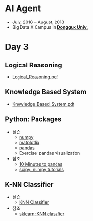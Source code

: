 # AI Agent

- July, 2018 ~ August, 2018
- Big Data X Campus in [**Dongguk Univ.**](http://www.dongguk.edu/mbs/kr/index.jsp)

# Day 3

## Logical Reasoning

- [Logical_Reasoning.pdf](./Logical_Reasning.pdf)

## Knowledge Based System

- [Knowledge_Based_System.pdf](./Knowledge_Based_System.pdf)

## Python: Packages

- 실습
	- [numpy](./Packages/Numpy.ipynb)
	- [matplotlib](./Packages/Matplotlib.ipynb)
	- [pandas](./Packages/Pandas.ipynb)
	- [Exercise: pandas visualization](./Packages/Pandas_Exercise.ipynb)
- 참조
	- [10 Minutes to pandas](https://pandas.pydata.org/pandas-docs/stable/10min.html#min)
	- [scipy: numpy tutorials](https://docs.scipy.org/doc/numpy/user/quickstart.html)

## K-NN Classifier

- 실습
	- [KNN Classifier](./Classifier/KNN.md)
- 참조
	- [sklearn: KNN classfier](http://scikit-learn.org/stable/modules/neighbors.html)